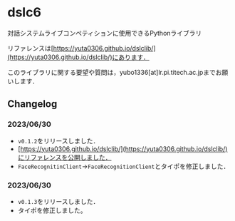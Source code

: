 # dslc6
対話システムライブコンペティションに使用できるPythonライブラリ

リファレンスは[https://yuta0306.github.io/dslclib/](https://yuta0306.github.io/dslclib/)にあります．

このライブラリに関する要望や質問は，yubo1336[at]lr.pi.titech.ac.jpまでお願いします．

## Changelog

### 2023/06/30

- `v0.1.2`をリリースしました．
- [https://yuta0306.github.io/dslclib/](https://yuta0306.github.io/dslclib/)にリファレンスを公開しました．
- `FaceRecognitinClient`→`FaceRecognitionClient`とタイポを修正しました．

### 2023/06/30

- `v0.1.3`をリリースしました．
- タイポを修正しました。
